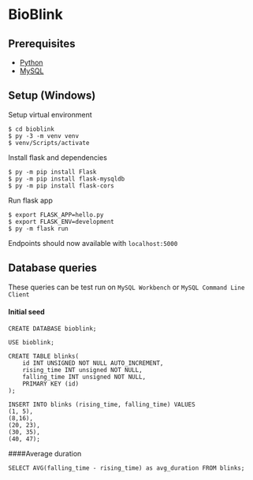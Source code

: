 
# BioBlink
## Prerequisites
- [Python](https://www.python.org/downloads/)
- [MySQL](https://dev.mysql.com/downloads/installer/)


## Setup (Windows)

Setup virtual environment
```
$ cd bioblink
$ py -3 -m venv venv
$ venv/Scripts/activate
```

Install flask and dependencies
```
$ py -m pip install Flask
$ py -m pip install flask-mysqldb
$ py -m pip install flask-cors
```

Run flask app
```
$ export FLASK_APP=hello.py
$ export FLASK_ENV=development
$ py -m flask run
```

Endpoints should now available with `localhost:5000`




## Database queries
These queries can be test run on `MySQL Workbench` or `MySQL Command Line Client`

#### Initial seed
```
CREATE DATABASE bioblink;

USE bioblink;

CREATE TABLE blinks(
	id INT UNSIGNED NOT NULL AUTO_INCREMENT,
	rising_time INT unsigned NOT NULL,
	falling_time INT unsigned NOT NULL,
	PRIMARY KEY (id)
); 

INSERT INTO blinks (rising_time, falling_time) VALUES
(1, 5),
(8,16),
(20, 23),
(30, 35),
(40, 47);

```

####Average duration
```
SELECT AVG(falling_time - rising_time) as avg_duration FROM blinks;
```

